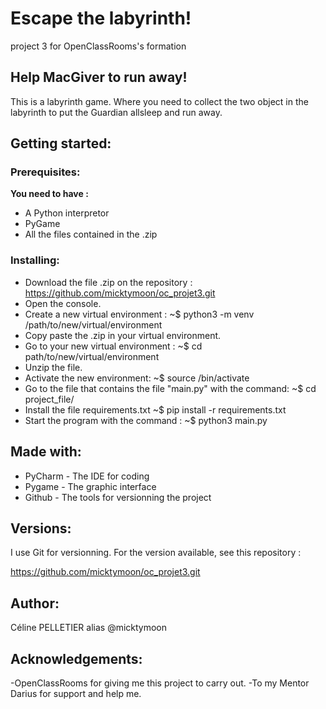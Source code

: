 # Escape the labyrinth!

project 3 for OpenClassRooms's formation

## Help MacGiver to run away! 

This is a labyrinth game. Where you need to collect the two object in the labyrinth to put the Guardian allsleep and run away.


## Getting started:

### Prerequisites:

**You need to have :**
- A Python interpretor
- PyGame
- All the files contained in the .zip


### Installing:

* Download the file .zip on the repository :
  https://github.com/micktymoon/oc_projet3.git
* Open the console.
* Create a new virtual environment :
    ~$ python3 -m venv /path/to/new/virtual/environment
* Copy paste the .zip in your virtual environment. 
* Go to your new virtual environment :
    ~$ cd path/to/new/virtual/environment
* Unzip the file.
* Activate the new environment:
    ~$ source /bin/activate
* Go to the file that contains the file "main.py" with the command:
    ~$ cd project_file/
* Install the file requirements.txt
    ~$ pip install -r requirements.txt
* Start the program with the command :
    ~$ python3 main.py

## Made with:

* PyCharm - The IDE for coding
* Pygame - The graphic interface
* Github - The tools for versionning the project

## Versions:

I use Git for versionning. For the version available, see this repository :

  https://github.com/micktymoon/oc_projet3.git


## Author:

Céline PELLETIER alias @micktymoon

## Acknowledgements:

-OpenClassRooms for giving me this project to carry out.
-To my Mentor Darius for support and help me.
